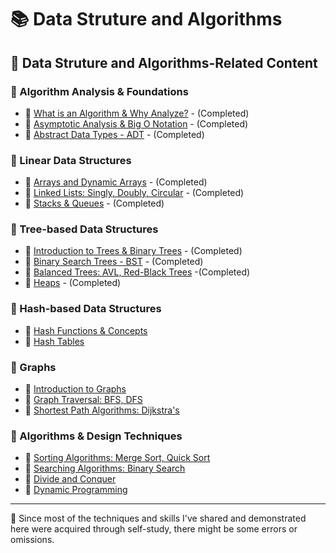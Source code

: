 # 📚 Data Struture and Algorithms

## 🔗 Data Struture and Algorithms-Related Content

### 📕 Algorithm Analysis & Foundations

- 📖 [What is an Algorithm & Why Analyze?](./01-algorithm-analysis-and-foundations/1_1-what-is-an-alorithm-and-why-analyze?.md) - (Completed)
- 📖 [Asymptotic Analysis & Big O Notation](./01-algorithm-analysis-and-foundations/1_2-asymptotic-analysis-and-big-o-notation.md) - (Completed)
- 📖 [Abstract Data Types - ADT](./01-algorithm-analysis-and-foundations/1_3-abstract-data-types-adt.md) - (Completed)

### 📕 Linear Data Structures

- 📖 [Arrays and Dynamic Arrays](./02-linear-data-structures/2_1-arrays-and-dynamic-arrays.md) - (Completed)
- 📖 [Linked Lists: Singly, Doubly, Circular](./02-linear-data-structures/2_2.linked-lists.md) - (Completed)
- 📖 [Stacks & Queues](./02-linear-data-structures/2_3-stacks-and-queues.md) - (Completed)

### 📕 Tree-based Data Structures

- 📖 [Introduction to Trees & Binary Trees](./03-tree-based-data-structures/3_1-introduction-to-tree-and-binary-trees.md) - (Completed)
- 📖 [Binary Search Trees - BST](./03-tree-based-data-structures/3_2-binary_search-trees-bst.md) - (Completed)
- 📖 [Balanced Trees: AVL, Red-Black Trees](./03-tree-based-data-structures/3_3-balanced-trees.md) -(Completed)
- 📖 [Heaps](./03-tree-based-data-structures/3_4-heaps.md) - (Completed)

### 📕 Hash-based Data Structures

- 📖 [Hash Functions & Concepts](./04-hash-based-data-structures/4_1-hash-functions-and-concepts.md)
- 📖 [Hash Tables](./04-hash-based-data-structures/4_2-hash-tables.md)

### 📕 Graphs

- 📖 [Introduction to Graphs](./05-graphs/5_1-introduction-to-graphs.md)
- 📖 [Graph Traversal: BFS, DFS](./05-graphs/5_2-graph_traversal.md)
- 📖 [Shortest Path Algorithms: Dijkstra's](./05-graphs/5_3-shortest-path-algorithms.md)

### 📕 Algorithms & Design Techniques

- 📖 [Sorting Algorithms: Merge Sort, Quick Sort](./06-algorithms-and-design-techniques/6_1-sorting-algorithms.md)
- 📖 [Searching Algorithms: Binary Search](./06-algorithms-and-design-techniques/6_2-searching-algorithms.md)
- 📖 [Divide and Conquer](./06-algorithms-and-design-techniques/6_3-divide-and-conquer.md)
- 📖 [Dynamic Programming](./06-algorithms-and-design-techniques/6_4-dynamic-programming.md)


---

📍 Since most of the techniques and skills I've shared and demonstrated here were acquired through self-study, there might be some errors or omissions.